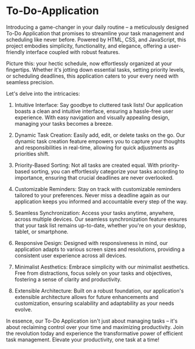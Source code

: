 # To-Do-Application
Introducing a game-changer in your daily routine – a meticulously designed To-Do Application that promises to streamline your task management and scheduling like never before. Powered by HTML, CSS, and JavaScript, this project embodies simplicity, functionality, and elegance, offering a user-friendly interface coupled with robust features.

Picture this: your hectic schedule, now effortlessly organized at your fingertips. Whether it's jotting down essential tasks, setting priority levels, or scheduling deadlines, this application caters to your every need with seamless precision.

Let's delve into the intricacies:

1. Intuitive Interface:
Say goodbye to cluttered task lists! Our application boasts a clean and intuitive interface, ensuring a hassle-free user experience. With easy navigation and visually appealing design, managing your tasks becomes a breeze.

2. Dynamic Task Creation:
Easily add, edit, or delete tasks on the go. Our dynamic task creation feature empowers you to capture your thoughts and responsibilities in real-time, allowing for quick adjustments as priorities shift.

3. Priority-Based Sorting:
Not all tasks are created equal. With priority-based sorting, you can effortlessly categorize your tasks according to importance, ensuring that crucial deadlines are never overlooked.

4. Customizable Reminders:
Stay on track with customizable reminders tailored to your preferences. Never miss a deadline again as our application keeps you informed and accountable every step of the way.

5. Seamless Synchronization:
Access your tasks anytime, anywhere, across multiple devices. Our seamless synchronization feature ensures that your task list remains up-to-date, whether you're on your desktop, tablet, or smartphone.

6. Responsive Design:
Designed with responsiveness in mind, our application adapts to various screen sizes and resolutions, providing a consistent user experience across all devices.

7. Minimalist Aesthetics:
Embrace simplicity with our minimalist aesthetics. Free from distractions, focus solely on your tasks and objectives, fostering a sense of clarity and productivity.

8. Extensible Architecture:
Built on a robust foundation, our application's extensible architecture allows for future enhancements and customization, ensuring scalability and adaptability as your needs evolve.

In essence, our To-Do Application isn't just about managing tasks – it's about reclaiming control over your time and maximizing productivity. Join the revolution today and experience the transformative power of efficient task management. Elevate your productivity, one task at a time!
